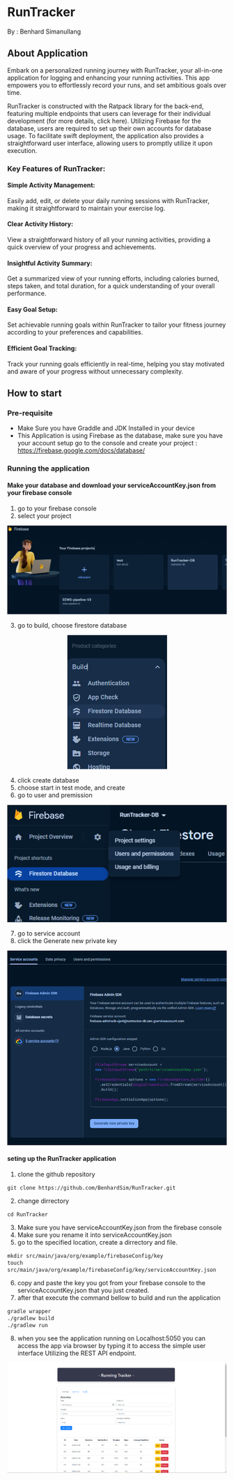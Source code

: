 
# RunTracker
By : Benhard Simanullang

## About Application
Embark on a personalized running journey with RunTracker, your all-in-one application for logging and enhancing your running activities. This app empowers you to effortlessly record your runs, and set ambitious goals over time.

RunTracker is constructed with the Ratpack library for the back-end, featuring multiple endpoints that users can leverage for their individual development (for more details, click here). Utilizing Firebase for the database, users are required to set up their own accounts for database usage. To facilitate swift deployment, the application also provides a straightforward user interface, allowing users to promptly utilize it upon execution.

### Key Features of RunTracker:

#### Simple Activity Management:
Easily add, edit, or delete your daily running sessions with RunTracker, making it straightforward to maintain your exercise log.

#### Clear Activity History:
View a straightforward history of all your running activities, providing a quick overview of your progress and achievements.

#### Insightful Activity Summary:
Get a summarized view of your running efforts, including calories burned, steps taken, and total duration, for a quick understanding of your overall performance.

#### Easy Goal Setup:
Set achievable running goals within RunTracker to tailor your fitness journey according to your preferences and capabilities.

#### Efficient Goal Tracking:
Track your running goals efficiently in real-time, helping you stay motivated and aware of your progress without unnecessary complexity.



## How to start
### Pre-requisite
- Make Sure you have Graddle and JDK Installed in your device
- This Application is using Firebase as the database, make sure you have your account setup
  go to the console and create your project : https://firebase.google.com/docs/database/
### Running the application
#### Make your database and download your serviceAccountKey.json from your firebase console
1. go to your firebase console
2. select your project

<p align="center">
   <img src="img_1.png" alt="img_1.png">
</p>

3. go to build, choose firestore database

<p align="center">
  <img src="img_2.png" alt="img_2.png">
</p>

4. click create database
5. choose start in test mode, and create
6. go to user and premission

<p align="center">
  <img src="img_3.png" alt="img_3.png">
</p>

7. go to service account
8. click the Generate new private key

<p align="center">
  <img src="img_4.png" alt="img_4.png">
</p>

#### seting up the RunTracker application
1. clone the github repository

```
git clone https://github.com/BenhardSim/RunTracker.git
```
2. change dirrectory
```
cd RunTracker
```  
3. Make sure you have serviceAccountKey.json from the firebase console
4. Make sure you rename it into serviceAccountKey.json
5. go to the specified location, create a dirrectory and file.
```
mkdir src/main/java/org/example/firebaseConfig/key
touch src/main/java/org/example/firebaseConfig/key/serviceAccountKey.json
```
6. copy and paste the key you got from your firebase console to the serviceAccountKey.json that you just created.
7. after that execute the command bellow to build and run the application
```
gradle wrapper
./gradlew build
./gradlew run
```
8. when you see the application running on Localhost:5050 you can access the app via browser by typing it to access the simple user interface Utilizing the REST API endpoint.

<p align="center">
  <img src="img.png" alt="img.png">
</p>

    





